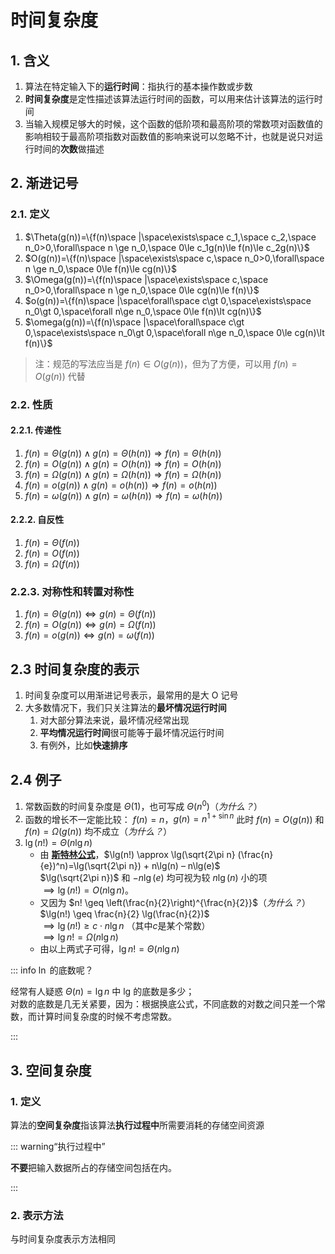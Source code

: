 # 时间复杂度

## 1. 含义

1. 算法在特定输入下的**运行时间**：指执行的基本操作数或步数
2. **时间复杂度**是定性描述该算法运行时间的函数，可以用来估计该算法的运行时间
3. 当输入规模足够大的时候，这个函数的低阶项和最高阶项的常数项对函数值的影响相较于最高阶项指数对函数值的影响来说可以忽略不计，也就是说只对运行时间的**次数**做描述

## 2. 渐进记号

### 2.1. 定义

1. $\Theta(g(n))=\{f(n)\space |\space\exists\space c_1,\space c_2,\space n_0>0,\forall\space n \ge n_0,\space 0\le c_1g(n)\le f(n)\le c_2g(n)\}$
2. $O(g(n))=\{f(n)\space |\space\exists\space c,\space n_0>0,\forall\space n \ge n_0,\space 0\le f(n)\le cg(n)\}$
3. $\Omega(g(n))=\{f(n)\space |\space\exists\space c,\space n_0>0,\forall\space n \ge n_0,\space 0\le cg(n)\le f(n)\}$
4. $o(g(n))=\{f(n)\space |\space\forall\space c\gt 0,\space\exists\space n_0\gt 0,\space\forall n\ge n_0,\space 0\le f(n)\lt cg(n)\}$
5. $\omega(g(n))=\{f(n)\space |\space\forall\space c\gt 0,\space\exists\space n_0\gt 0,\space\forall n\ge n_0,\space 0\le cg(n)\lt f(n)\}$

> 注：规范的写法应当是 $f(n)\in O(g(n))$，但为了方便，可以用 $f(n)=O(g(n))$ 代替

### 2.2. 性质

#### 2.2.1. 传递性

1. $f(n)=\Theta(g(n))\wedge g(n)=\Theta(h(n))\Rightarrow f(n)=\Theta(h(n))$
2. $f(n)=O(g(n))\wedge g(n)=O(h(n))\Rightarrow f(n)=O(h(n))$
3. $f(n)=\Omega(g(n))\wedge g(n)=\Omega(h(n))\Rightarrow f(n)=\Omega(h(n))$
4. $f(n)=o(g(n))\wedge g(n)=o(h(n))\Rightarrow f(n)=o(h(n))$
5. $f(n)=\omega(g(n))\wedge g(n)=\omega(h(n))\Rightarrow f(n)=\omega(h(n))$

#### 2.2.2. 自反性

1. $f(n)=\Theta(f(n))$
2. $f(n)=O(f(n))$
3. $f(n)=\Omega(f(n))$

### 2.2.3. 对称性和转置对称性

1. $f(n)=\Theta(g(n))\Leftrightarrow g(n)=\Theta(f(n))$
2. $f(n)=O(g(n))\Leftrightarrow g(n)=\Omega(f(n))$
3. $f(n)=o(g(n))\Leftrightarrow g(n)=\omega(f(n))$

## 2.3 时间复杂度的表示

1. 时间复杂度可以用渐进记号表示，最常用的是大 O 记号
2. 大多数情况下，我们只关注算法的**最坏情况运行时间**
   1. 对大部分算法来说，最坏情况经常出现
   2. **平均情况运行时间**很可能等于最坏情况运行时间
   3. 有例外，比如**快速排序**

## 2.4 例子

1. 常数函数的时间复杂度是 $\Theta(1)$，也可写成 $\Theta(n^0)$（_为什么？_）
2. 函数的增长不一定能比较：
   $f(n)=n$，$g(n)=n^{1+\sin n}$
   此时 $f(n)=O(g(n))$ 和 $f(n)=\Omega(g(n))$ 均不成立（_为什么？_）
3. $\lg(n!)=\Theta(n\lg n)$
   - 由 [**斯特林公式**](https://zhuanlan.zhihu.com/p/145007068)，$\lg(n!) \approx \lg(\sqrt{2\pi n} (\frac{n}{e})^n)=\lg(\sqrt{2\pi n}) + n\lg(n) – n\lg(e)$  
     $\lg(\sqrt{2\pi n})$ 和 $- n\lg(e)$ 均可视为较 $n\lg(n)$ 小的项  
     $\implies\lg(n!) = O(n\lg{n})$。
   - 又因为 $n! \geq \left(\frac{n}{2}\right)^{\frac{n}{2}}$（_为什么？_）  
     $\lg(n!) \geq \frac{n}{2} \lg(\frac{n}{2})$  
     $\implies\lg(n!) \geq c \cdot n\lg{n}$ （其中$c$是某个常数）  
     $\implies\lg{n}! = \Omega(n\lg{n})$
   - 由以上两式子可得，$\lg{n}! = \Theta(n\lg{n})$

::: info $\ln$ 的底数呢？

经常有人疑惑 $\Theta(n)=\lg n$ 中 lg 的底数是多少；  
对数的底数是几无关紧要，因为：根据换底公式，不同底数的对数之间只差一个常数，而计算时间复杂度的时候不考虑常数。

:::

## 3. 空间复杂度

### 1. 定义

算法的**空间复杂度**指该算法**执行过程中**所需要消耗的存储空间资源

::: warning“执行过程中”

**不要**把输入数据所占的存储空间包括在内。

:::

### 2. 表示方法

与时间复杂度表示方法相同
